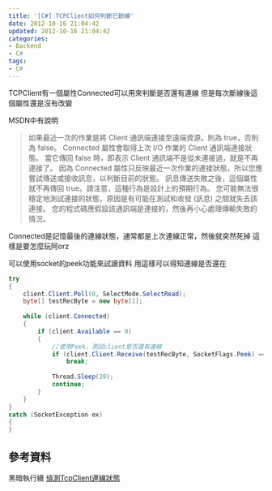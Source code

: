 ```yaml
---
title: '[C#] TCPClient如何判斷已斷線'
date: 2012-10-16 21:04:42
updated: 2012-10-16 21:04:42
categories:
- Backend
- C#
tags:
- C#
---
```

TCPClient有一個屬性Connected可以用來判斷是否還有連線
但是每次斷線後這個屬性還是沒有改變

<!--more-->

MSDN中有說明

> 如果最近一次的作業是將 Client 通訊端連接至遠端資源，則為 true，否則為 false。
Connected 屬性會取得上次 I/O 作業的 Client 通訊端連接狀態。
當它傳回 false 時，即表示 Client 通訊端不是從未連接過，就是不再連接了。
因為 Connected 屬性只反映最近一次作業的連接狀態，所以您應嘗試傳送或接收訊息，以判斷目前的狀態。
訊息傳送失敗之後，這個屬性就不再傳回 true。請注意，這種行為是設計上的預期行為。
您可能無法很穩定地測試連接的狀態，原因是有可能在測試和收發 (訊息) 之間就失去該連接。
您的程式碼應假設該通訊端是連接的，然後再小心處理傳輸失敗的情況。

Connected是記憶最後的連線狀態，通常都是上次連線正常，然後就突然死掉
這樣是要怎麼玩阿orz

可以使用socket的peek功能來試讀資料
用這樣可以得知連線是否還在
``` csharp
try
{
    client.Client.Poll(0, SelectMode.SelectRead);
    byte[] testRecByte = new byte[1];
 
    while (client.Connected)
    {
        if (client.Available == 0)
        {
            //使用Peek，測試client是否還有連線
            if (client.Client.Receive(testRecByte, SocketFlags.Peek) == 0)
                break;
 
            Thread.Sleep(20);
            continue;
        }
    }
}
catch (SocketException ex)
{
}
```

## 參考資料
黑暗執行續 [偵測TcpClient連線狀態](http://blog.darkthread.net/post-2011-08-11-detected-tcpclient-connection-status.aspx)
